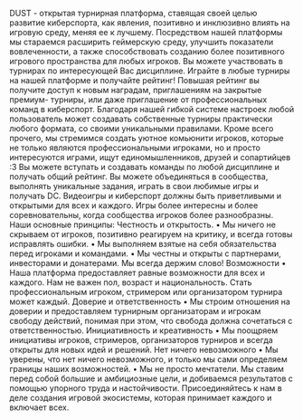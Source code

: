 DUST - открытая турнирная платформа, ставящая своей целью развитие
киберспорта, как явления, позитивно и инклюзивно влиять на игровую среду,
меняя ее к лучшему. Посредством нашей платформы мы стараемся расширить
геймерскую среду, улучшить показатели вовлеченности, а также
способствовать созданию более позитивного игрового пространства для любых
игроков. Вы можете участвовать в турнирах по интересующей Вас дисциплине.
Играйте в любые турниры на нашей платформе и получайте рейтинг! Повышая
рейтинг вы получите доступ к новым наградам, приглашениям на закрытые
премиум- турниры, или даже приглашение от профессиональных команд в
киберспорт. Благодаря нашей гибкой системе настроек любой пользователь
может создавать собственные турниры практически любого формата, со своими
уникальными правилами. Кроме всего прочего, мы стремимся создать уютное
комьюнити игроков, которые не только являются профессиональными игроками,
но и просто интересуются играми, ищут единомышленников, друзей и
сопартийцев :3 Вы можете вступать и создавать команды по любой дисциплине
и получать общий рейтинг. Вы можете объединяться в сообщества, выполнять
уникальные задания, играть в свои любимые игры и получать DC. Видеоигры и
киберспорт должны быть приветливыми и открытыми для всех и каждого. Игры
более интересны и более соревновательны, когда сообщества игроков более
разнообразны. Наши основные принципы: Честность и открытость. • Мы ничего
не скрываем от игроков, позитивно реагируем на критику, и всегда готовы
исправлять ошибки. • Мы выполняем взятые на себя обязательства перед
игроками и командами. • Мы честны и открыты с партнерами, инвесторами и
донатерами. Мы всегда держим слово! Возможности • Наша платформа
предоставляет равные возможности для всех и каждого. Нам не важен пол,
возраст и национальность. Стать профессиональным игроком, стримером или
организатором турнира может каждый. Доверие и ответственность • Мы строим
отношения на доверии и предоставляем турнирным организаторам и игрокам
свободу действий, понимая при этом, что свобода должна сочетаться с
ответственностью. Инициативность и креативность • Мы поощряем инициативы
игроков, стримеров, организаторов турниров и всегда открыты для новых идей
и решений. Нет ничего невозможного • Мы уверены, что нет ничего
невозможного, и только мы сами определяем границы наших возможностей. • Мы
не просто мечтатели. Мы ставим перед собой большие и амбициозные цели, и
добиваемся результатов с помощью упорного труда и настойчивости.
Присоединяйтесь к нам в деле создания игровой экосистемы, которая
принимает каждого и включает всех.
